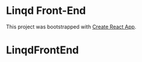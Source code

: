 # Linqd Front-End 

This project was bootstrapped with [Create React App](https://github.com/facebook/create-react-app).
# LinqdFrontEnd
